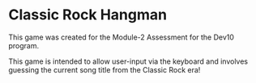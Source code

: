 #  Classic Rock Hangman

This game was created for the Module-2 Assessment for the Dev10 program.

This game is intended to allow user-input via the keyboard and involves guessing the current song title from the Classic Rock era!